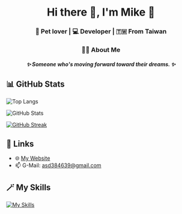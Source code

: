 <h1 align="center">Hi there 👋, I'm Mike 🐾</h1>
<h3 align="center">🐶 Pet lover | 💻 Developer | 🇹🇼 From Taiwan</h3>
<h3 align="center">🧑‍💻 About Me</h3>
<h5 align="center">✨ Someone who's moving forward toward their dreams. ✨</h5>

## 📊 GitHub Stats
![Top Langs](https://github-readme-stats.vercel.app/api/top-langs/?username=MikeYC-Wang&layout=compact&theme=gruvbox)

![GitHub Stats](https://github-readme-stats.vercel.app/api?username=MikeYC-Wang&show_icons=true&theme=radical)

[![GitHub Streak](https://streak-stats.demolab.com?user=MikeYC-Wang&theme=tokyonight&hide_border=false)](https://git.io/streak-stats)

## 🔗 Links
- 🌐 [My Website](https://perpetsstore.com)
- 📫 G-Mail: asd384639@gmail.com

## 🪄 My Skills
[![My Skills](https://skillicons.dev/icons?i=vscode,html,css,js,vue,vite,nodejs,py)](https://skillicons.dev)
